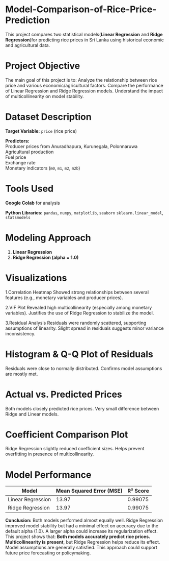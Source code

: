 # Model-Comparison-of-Rice-Price-Prediction
This project compares two statistical models(**Linear Regression** and **Ridge Regression**)for predicting rice prices in Sri Lanka using historical economic and agricultural data.

# Project Objective
The main goal of this project is to:
  Analyze the relationship between rice price and various economic/agricultural factors.
  Compare the performance of Linear Regression and Ridge Regression models.
  Understand the impact of multicollinearity on model stability.


# Dataset Description
 **Target Variable:** `price` (rice price)
 
 **Predictors:**  
   Producer prices from Anuradhapura, Kurunegala, Polonnaruwa  
   Agricultural production  
   Fuel price  
   Exchange rate  
   Monetary indicators (`m0`, `m1`, `m2`, `m2b`)

# Tools Used

**Google Colab** for analysis

 **Python Libraries:**
   `pandas`, `numpy`, `matplotlib`, `seaborn`
   `sklearn.linear_model`, `statsmodels`

# Modeling Approach
1. **Linear Regression**
2. **Ridge Regression (alpha = 1.0)**

# Visualizations

1.Correlation Heatmap
  Showed strong relationships between several features (e.g., monetary variables and producer prices).

2.VIF Plot
  Revealed high multicollinearity (especially among monetary variables).
  Justifies the use of Ridge Regression to stabilize the model.

3.Residual Analysis
  Residuals were randomly scattered, supporting assumptions of linearity.
  Slight spread in residuals suggests minor variance inconsistency.

# Histogram & Q-Q Plot of Residuals
  Residuals were close to normally distributed.
  Confirms model assumptions are mostly met.

# Actual vs. Predicted Prices
  Both models closely predicted rice prices.
  Very small difference between Ridge and Linear models.

# Coefficient Comparison Plot
  Ridge Regression slightly reduced coefficient sizes.
  Helps prevent overfitting in presence of multicollinearity.


# Model Performance

| Model              | Mean Squared Error (MSE) | R² Score |
|-------------------|--------------------------|----------|
| Linear Regression | 13.97                    | 0.99075  |
| Ridge Regression  | 13.97                    | 0.99075  |

**Conclusion:** 
Both models performed almost equally well. Ridge Regression improved model stability but had a minimal effect on accuracy due to the default alpha (1.0). A larger alpha could increase its regularization effect.
This project shows that:
  **Both models accurately predict rice prices.**
  **Multicollinearity is present**, but Ridge Regression helps reduce its effect.
    Model assumptions are generally satisfied.
    This approach could support future price forecasting or policymaking.



